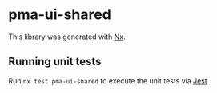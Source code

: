 # pma-ui-shared

This library was generated with [Nx](https://nx.dev).

## Running unit tests

Run `nx test pma-ui-shared` to execute the unit tests via [Jest](https://jestjs.io).
